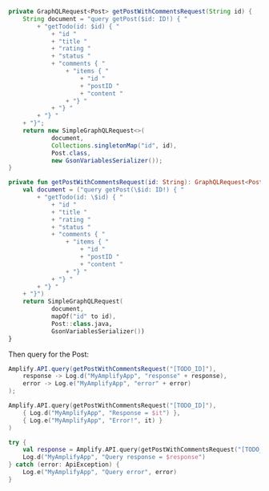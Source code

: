 <amplify-block-switcher>
<amplify-block name="Java">

```java
private GraphQLRequest<Post> getPostWithCommentsRequest(String id) {
    String document = "query getPost($id: ID!) { "
        + "getTodo(id: $id) { "
            + "id "
            + "title "
            + "rating "
            + "status "
            + "comments { "
                + "items { "
                    + "id "
                    + "postID "
                    + "content "
                + "} "
            + "} "
        + "} "
    + "}";
    return new SimpleGraphQLRequest<>(
            document, 
            Collections.singletonMap("id", id), 
            Post.class, 
            new GsonVariablesSerializer());
}
```

</amplify-block>
<amplify-block name="Kotlin">

```kotlin
private fun getPostWithCommentsRequest(id: String): GraphQLRequest<Post> {
    val document = ("query getPost(\$id: ID!) { "
        + "getTodo(id: \$id) { "
            + "id "
            + "title "
            + "rating "
            + "status "
            + "comments { "
                + "items { "
                    + "id "
                    + "postID "
                    + "content "
                + "} "
            + "} "
        + "} "
    + "}")
    return SimpleGraphQLRequest(
            document,
            mapOf("id" to id),
            Post::class.java,
            GsonVariablesSerializer())
}
```

</amplify-block>
</amplify-block-switcher>

Then query for the Post:

<amplify-block-switcher>
<amplify-block name="Java">

```java
Amplify.API.query(getPostWithCommentsRequest("[TODO_ID]"),
    response -> Log.d("MyAmplifyApp", "response" + response),
    error -> Log.e("MyAmplifyApp", "error" + error)
);
```

</amplify-block>
<amplify-block name="Kotlin - Callbacks">

```kotlin
Amplify.API.query(getPostWithCommentsRequest("[TODO_ID]"),
    { Log.d("MyAmplifyApp", "Response = $it") },
    { Log.e("MyAmplifyApp", "Error!", it) }
)
```

</amplify-block>
<amplify-block name="Kotlin - Coroutines (Beta)">

```kotlin
try {
    val response = Amplify.API.query(getPostWithCommentsRequest("[TODO_ID]"))
    Log.d("MyAmplifyApp", "Query response = $response")
} catch (error: ApiException) {
    Log.e("MyAmplifyApp", "Query error", error) 
}
```

</amplify-block>
</amplify-block-switcher>
